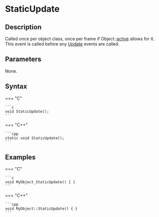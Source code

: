 # StaticUpdate

## Description
Called once per object class, once per frame if Object::[active](TODO) allows for it. This event is called before any [Update](../Update/README.md) events are called.

## Parameters
None.

## Syntax
=== "C"

	```c
	void StaticUpdate();
	```

=== "C++"

	```cpp
	static void StaticUpdate();
	```

## Examples
=== "C"

	```c
	void MyObject_StaticUpdate() { }
	```

=== "C++"

	```cpp
	void MyObject::StaticUpdate() { }
	```